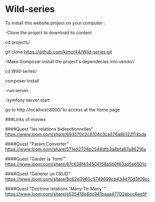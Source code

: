 # Wild-series

To install this website project on your computer :

-Clone the project to download its content

cd projects/

git clone https://github.com/kimor44/Wild-series.git

-Make Composer install the project's dependecies into vendor/

cd Wild-series/

composer install

-run server :

-symfony server:start

go to http://localhost:8000/ to access at the home page

###Links of movies 

####Quest "les relations bidirectionnelles"
https://www.loom.com/share/693570c2c8104c3ca376a8b122f13bda

####Quest "Param Converter"
https://www.loom.com/share/571eb2724b2548dfb3a8bfa67a86216a

####Quest "Garder la 'form'"
https://www.loom.com/share/87c638f434504158a5b0f63ad5e6501c

####Quest "Générer un CRUD"
https://www.loom.com/share/8c62e0960c5749699cb434470d3f09cc

####Quest "Doctrine relations 'Many-To-Many' "
https://www.loom.com/share/e535418e8dc941baaa47702ebcc6ee5f
